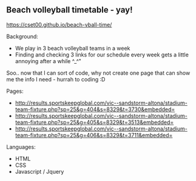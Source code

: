 ## Beach volleyball timetable - yay! ##

https://cset00.github.io/beach-vball-time/

Background: 
- We play in 3 beach volleyball teams in a week
- Finding and checking 3 links for our schedule every week gets a little annoying after a while ^_^"

Soo.. now that I can sort of code, why not create one page that can show me the info I need - hurrah to coding :D

Pages: 
- http://results.sportskeepglobal.com/vic--sandstorm-altona/stadium-team-fixture.php?sp=25&g=404&s=8329&t=3730&embedded=
- http://results.sportskeepglobal.com/vic--sandstorm-altona/stadium-team-fixture.php?sp=25&g=405&s=8329&t=3513&embedded=
- http://results.sportskeepglobal.com/vic--sandstorm-altona/stadium-team-fixture.php?sp=25&g=406&s=8329&t=3711&embedded=


Languages: 
- HTML
- CSS
- Javascript / Jquery
